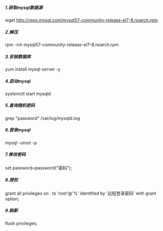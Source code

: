 ##### 1.获取mysql数据源

wget http://repo.mysql.com/mysql57-community-release-el7-8.noarch.rpm

##### 2.解压

rpm -ivh mysql57-community-release-el7-8.noarch.rpm

##### 3.安装数据库

yum install mysql-server -y

##### 4.启动mysql

systemctl start mysqld

##### 5.查询随机密码

grep "password" /var/log/mysqld.log

##### 6.登录mysql

mysql -uroot -p

##### 7.修改密码

set password=password("密码");

##### 8.授权

grant all privileges on *.* to 'root'@'%' identified by '远程登录密码' with grant option;

##### 9.刷新

flush privileges;